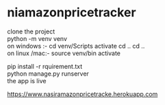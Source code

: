 # niamazonpricetracker
clone the project <br>
python -m venv venv <br>
on windows :-
cd venv/Scripts
activate
cd ..
cd .. <br>
on linux /mac:-
source venv/bin activate<br>

pip install -r rquirement.txt<br>
python manage.py runserver <br>
the app is live <br>


https://www.nasiramazonpricetracke.herokuapp.com
